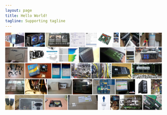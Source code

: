 ```yaml
---
layout: page
title: Hello World!
tagline: Supporting tagline
---
```

![alt text](https://github.com/kutchoiwjun92/kutchoiwjun92.github.com/blob/master/home.JPG?raw=true)
